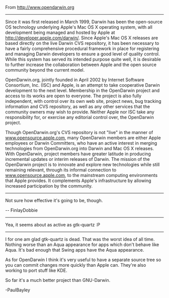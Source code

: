 From http://www.opendarwin.org

----

Since it was first released in March 1999, Darwin has been the open-source OS technology underlying Apple's Mac OS X operating system, with all development being managed and hosted by Apple at http://developer.apple.com/darwin/. Since Apple's Mac OS X releases are based directly on the live Darwin CVS repository, it has been necessary to have a fairly comprehensive procedural framework in place for registering and managing Darwin developers to ensure a good level of quality control. While this system has served its intended purpose quite well, it is desirable to further increase the collaboration between Apple and the open source community beyond the current model.

OpenDarwin.org, jointly founded in April 2002 by Internet Software Consortium, Inc. (ISC) and Apple, is an attempt to take cooperative Darwin development to the next level. Membership in the OpenDarwin project and access to its works are open to everyone. The project is also fully independent, with control over its own web site, project news, bug tracking information and CVS repository, as well as any other services that the community owners may wish to provide. Neither Apple nor ISC take any responsibility for, or exercise any editorial control over, the OpenDarwin project.

Though OpenDarwin.org's CVS repository is not "live" in the manner of www.opensource.apple.com, many OpenDarwin members are either Apple employees or Darwin Committers, who have an active interest in merging technologies from OpenDarwin.org into Darwin and Mac OS X releases. With OpenDarwin, project members have greater latitude in producing incremental updates or interim releases of Darwin. The mission of the OpenDarwin project is to innovate and explore new technologies while still remaining relevant, through its informal connection to www.opensource.apple.com, to the mainstream computing environments that Apple provides. It complements Apple's infrastructure by allowing increased participation by the community.

----

Not sure how effective it's going to be, though.

-- FinlayDobbie

----
Yea, it seems about as active as gtk-quartz :P

----

I for one am glad gtk-quartz is dead. That was the worst idea of all time. Nothing worse than an Aqua appearance for apps which don't behave like Aqua. It's bad enough that Swing apps have the Aqua appearance.

As for OpenDarwin I think it's very useful to have a separate source tree so you can commit changes more quickly than Apple can. They're also working to port stuff like KDE.

So far it's a much better project than GNU-Darwin.

-PaulBayley

